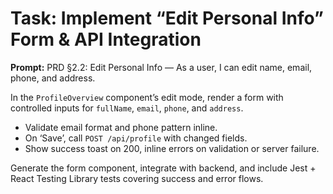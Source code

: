 # Task: Implement “Edit Personal Info” Form & API Integration

**Prompt:**
PRD §2.2: Edit Personal Info — As a user, I can edit name, email, phone, and address.

In the `ProfileOverview` component’s edit mode, render a form with controlled inputs for `fullName`, `email`, `phone`, and `address`.
- Validate email format and phone pattern inline.
- On ‘Save’, call `POST /api/profile` with changed fields.
- Show success toast on 200, inline errors on validation or server failure.

Generate the form component, integrate with backend, and include Jest + React Testing Library tests covering success and error flows.